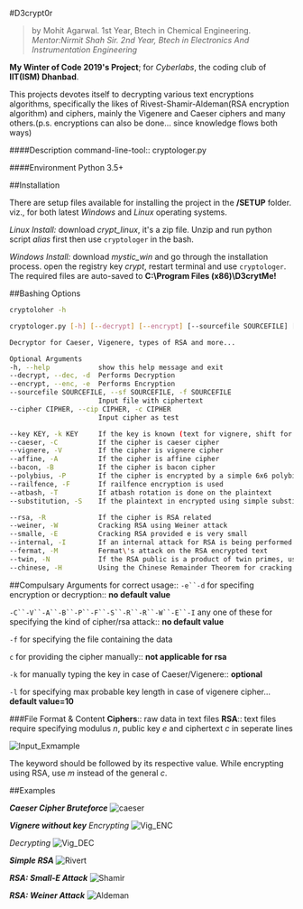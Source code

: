 #D3crypt0r
>by Mohit Agarwal. 1st Year, Btech in Chemical Engineering.
*Mentor:Nirmit Shah Sir. 2nd Year, Btech in Electronics And Instrumentation Engineering*

**My Winter of Code 2019's Project**; for *Cyberlabs*, the coding club of **IIT(ISM) Dhanbad**.

This projects devotes itself to decrypting various text encryptions algorithms, specifically the likes of Rivest-Shamir-Aldeman(RSA encryption algorithm) and ciphers, mainly the Vigenere and Caeser ciphers and many others.(p.s. encryptions can also be done... since knowledge flows both ways)

####Description
command-line-tool:: cryptologer.py

####Environment
Python 3.5+

##Installation

There are setup files available for installing the project in the **/SETUP** folder. viz., for both latest *Windows* and *Linux* operating systems.

*Linux Install:* download *crypt_linux*, it's a zip file. Unzip and run python script *alias* first then use `cryptologer` in the bash.

*Windows Install:* download *mystic_win* and go through the installation process. open the registry key *crypt*, restart terminal and use `cryptologer`.
The required files are auto-saved to  **C:\Program Files (x86)\D3crytMe!**

##Bashing Options
``` bash
cryptoloher -h

cryptologer.py [-h] [--decrypt] [--encrypt] [--sourcefile SOURCEFILE] [--cipher CIPHER] [--key KEY] [--caeser] [--vignere] [--affine] [--bacon] [--polybius] [--railfence] [--atbash] [--substitution] [--rsa] [--weiner] [--smalle] [--internal] [--fermat] [--twin] [--chinese]

Decryptor for Caeser, Vigenere, types of RSA and more...

Optional Arguments
-h, --help            show this help message and exit
--decrypt, --dec, -d  Performs Decryption
--encrypt, --enc, -e  Performs Encryption
--sourcefile SOURCEFILE, --sf SOURCEFILE, -f SOURCEFILE
                      Input file with ciphertext
--cipher CIPHER, --cip CIPHER, -c CIPHER
                      Input cipher as test

--key KEY, -k KEY     If the key is known (text for vignere, shift for caeser)
--caeser, -C          If the cipher is caeser cipher
--vignere, -V         If the cipher is vignere cipher
--affine, -A          If the cipher is affine cipher
--bacon, -B           If the cipher is bacon cipher
--polybius, -P        If the cipher is encrypted by a simple 6x6 polybius square
--railfence, -F       If railfence encryption is used
--atbash, -T          If atbash rotation is done on the plaintext
--substitution, -S    If the plaintext in encrypted using simple substitution cipher

--rsa, -R             If the cipher is RSA related
--weiner, -W          Cracking RSA using Weiner attack
--smalle, -E          Cracking RSA provided e is very small
--internal, -I        If an internal attack for RSA is being performed
--fermat, -M          Fermat\'s attack on the RSA encrypted text
--twin, -N            If the RSA public is a product of twin primes, use this
--chinese, -H         Using the Chinese Remainder Theorem for cracking RSA from e packets having the same n
```                      

##Compulsary Arguments for correct usage:: 
`-e``-d` for specifing encryption or decryption:: **no default value**

`-C``-V``-A``-B``-P``-F``-S``-R``-R``-W``-E``-I` any one of these for specifying the kind of cipher/rsa attack:: **no default value**

`-f` for specifying the file containing the data 

`c` for providing the cipher manually:: **not applicable for rsa**

`-k` for manually typing the key in case of Caeser/Vigenere:: **optional**

`-l` for specifying max probable key length in case of vigenere cipher... **default value=10**


###File Format & Content 
**Ciphers**:: raw data in text files
**RSA**:: text files require specifying modulus *n*, public key _e_ and ciphertext _c_ in seperate lines

![Input_Exmample](https://github.com/Masrt200/WoC2k19/tree/master/Snips/file.png)

The keyword should be followed by its respective value. While encrypting using RSA, use *m* instead of the general *c*.

##Examples

***Caeser Cipher Bruteforce***
![caeser](https://github.com/Masrt200/WoC2k19/tree/master/Snips/Caeser.jpg)

***Vignere without key***
*Encrypting*
![Vig_ENC](https://github.com/Masrt200/WoC2k19/tree/master/Snips/Vig_enc.png)

*Decrypting*
![Vig_DEC](https://github.com/Masrt200/WoC2k19/tree/master/Snips/Vig_dec.png)

***Simple RSA***
![Rivert](https://github.com/Masrt200/WoC2k19/tree/master/Snips/simple_rsa.png)

***RSA: Small-E Attack***
![Shamir](https://github.com/Masrt200/WoC2k19/tree/master/Snips/small_e.png)

***RSA: Weiner Attack***
![Aldeman](https://github.com/Masrt200/WoC2k19/tree/master/Snips/Weiner_long.png)





  